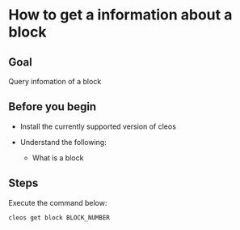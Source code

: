 # How to get a information about a block

## Goal

Query infomation of a block

## Before you begin

* Install the currently supported version of cleos

* Understand the following:
  * What is a block

## Steps

Execute the command below:

```shell
cleos get block BLOCK_NUMBER
```